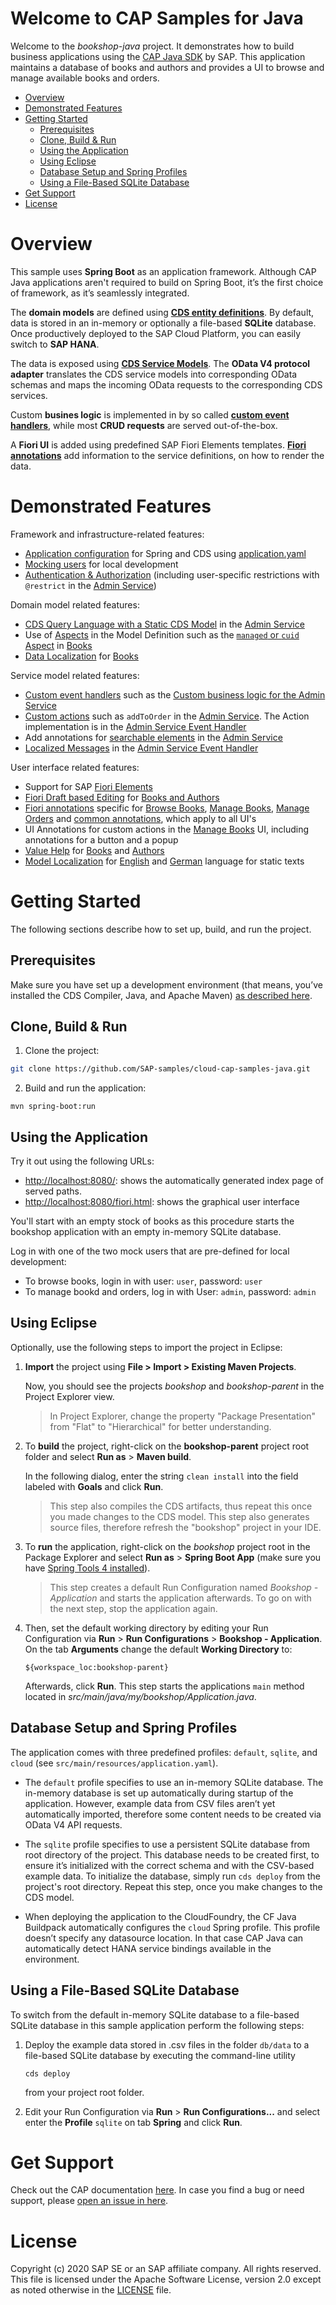<!-- omit in toc -->
# Welcome to CAP Samples for Java

Welcome to the *bookshop-java* project. It demonstrates how to build business applications using the [CAP Java SDK](https://cap.cloud.sap) by SAP. This application maintains a database of books and authors and provides a UI to browse and manage available books and orders.

- [Overview](#overview)
- [Demonstrated Features](#demonstrated-features)
- [Getting Started](#getting-started)
  - [Prerequisites](#prerequisites)
  - [Clone, Build & Run](#clone-build--run)
  - [Using the Application](#using-the-application)
  - [Using Eclipse](#using-eclipse)
  - [Database Setup and Spring Profiles](#database-setup-and-spring-profiles)
  - [Using a File-Based SQLite Database](#using-a-file-based-sqlite-database)
- [Get Support](#get-support)
- [License](#license)

# Overview

This sample uses **Spring Boot** as an application framework. Although CAP Java applications aren't required to build on Spring Boot, it’s the first choice of framework, as it’s seamlessly integrated.

The **domain models** are defined using **[CDS entity definitions](https://cap.cloud.sap/docs/cds/cdl#entity-and-type-definitions)**. By default, data is stored in an in-memory or optionally a file-based **SQLite** database. Once productively deployed to the SAP Cloud Platform, you can easily switch to **SAP HANA**.

The data is exposed using **[CDS Service Models](https://cap.cloud.sap/docs/cds/cdl#services)**. The **OData V4 protocol adapter** translates the CDS service models into corresponding OData schemas and maps the incoming OData requests to the corresponding CDS services.

Custom **busines logic** is implemented in by so called **[custom event handlers](https://cap.cloud.sap/docs/get-started/in-a-nutshell#adding-custom-logic)**, while most **CRUD requests** are served out-of-the-box.

A **Fiori UI** is added using predefined SAP Fiori Elements templates. **[Fiori annotations](https://cap.cloud.sap/docs/guides/fiori/#fiori-annotations)** add information to the service definitions, on how to render the data.

# Demonstrated Features

Framework and infrastructure-related features:

- [Application configuration](https://cap.cloud.sap/docs/java/development#application-configuration) for Spring and CDS using [application.yaml](srv/src/main/resources/application.yaml)
- [Mocking users](/srv/src/main/resources/application.yaml) for local development
- [Authentication & Authorization](https://cap.cloud.sap/docs/java/advanced#security) (including user-specific restrictions with `@restrict` in the [Admin Service](/srv/admin-service.cds))

Domain model related features:

- [CDS Query Language with a Static CDS Model](https://cap.cloud.sap/docs/java/advanced#staticmodel) in the [Admin Service](srv/src/main/java/my/bookshop/handlers/AdminServiceHandler.java)
- Use of [Aspects](https://cap.cloud.sap/docs/cds/cdl#aspects) in the Model Definition such as the [`managed` or `cuid` Aspect](https://cap.cloud.sap/docs/cds/common#common-reuse-aspects) in [Books](db/schema.cds)
- [Data Localization](https://cap.cloud.sap/docs/guides/localized-data) for [Books](db/schema.cds)

Service model related features:

- [Custom event handlers](https://cap.cloud.sap/docs/java/provisioning-api) such as the [Custom business logic for the Admin Service](srv/src/main/java/my/bookshop/handlers/AdminServiceHandler.java)
- [Custom actions](https://cap.cloud.sap/docs/cds/cdl#actions) such as `addToOrder` in the [Admin Service](/srv/admin-service.cds). The Action implementation is in the [Admin Service Event Handler](srv/src/main/java/my/bookshop/handlers/AdminServiceHandler.java)
- Add annotations for [searchable elements](https://github.wdf.sap.corp/pages/cap/java/query-api#select) in the [Admin Service](srv/admin-service.cds)
- [Localized Messages](https://cap.cloud.sap/docs/java/provisioning-api#indicating-errors) in the [Admin Service Event Handler](srv/src/main/java/my/bookshop/handlers/AdminServiceHandler.java)

User interface related features:

- Support for SAP [Fiori Elements](https://cap.cloud.sap/docs/guides/fiori/#fiori-draft-support)
- [Fiori Draft based Editing](https://cap.cloud.sap/docs/guides/fiori/#fiori-draft-support) for [Books and Authors](srv/admin-service.cds)
- [Fiori annotations](https://cap.cloud.sap/docs/guides/fiori/#fiori-annotations) specific for [Browse Books](app/browse/fiori-service.cds), [Manage Books](app/admin/fiori-service.cds), [Manage Orders](app/orders/fiori-service.cds) and [common annotations](app/common.cds), which apply to all UI's
- UI Annotations for custom actions in the [Manage Books](app/admin/fiori-service.cds) UI, including annotations for a button and a popup
- [Value Help](https://cap.cloud.sap/docs/cds/annotations#odata) for [Books](app/orders/fiori-service.cds) and [Authors](app/common.cds)
- [Model Localization](https://cap.cloud.sap/docs/guides/i18n) for [English](app/_i18n/i18n.properties) and [German](app/_i18n/i18n_de.properties) language for static texts


# Getting Started

The following sections describe how to set up, build, and run the project.

## Prerequisites

Make sure you have set up a development environment (that means, you’ve installed the CDS Compiler, Java, and Apache Maven) [as described here](https://cap.cloud.sap/docs/java/getting-started).

## Clone, Build & Run

1.  Clone the project:

  ```bash 
  git clone https://github.com/SAP-samples/cloud-cap-samples-java.git
  ```

2. Build and run the application:

  ```
  mvn spring-boot:run
  ```

## Using the Application    

Try it out using the following URLs:
   
-  <http://localhost:8080/>: shows the automatically generated index page of served paths.
- <http://localhost:8080/fiori.html>: shows the graphical user interface

You'll start with an empty stock of books as this procedure starts the bookshop application with an empty in-memory SQLite database.

Log in with one of the two mock users that are pre-defined for local development:
  - To browse books, login in with user: `user`, password: `user`
  - To manage bookd and orders, log in with User: `admin`, password: `admin`

## Using Eclipse

Optionally, use the following steps to import the project in Eclipse:

1.  **Import** the project using **File > Import > Existing Maven Projects**.
    
    Now, you should see the projects *bookshop* and *bookshop-parent* in the Project Explorer view.

    > In Project Explorer, change the property "Package Presentation" from "Flat" to "Hierarchical" for better understanding.

2.  To **build** the project, right-click on the **bookshop-parent** project root folder and select **Run as** > **Maven build**.

    In the following dialog, enter the string `clean install` into the field labeled with **Goals** and click **Run**.

    > This step also compiles the CDS artifacts, thus repeat this once you made changes to the CDS model. This step also generates source files, therefore refresh the "bookshop" project in your IDE.

3.  To **run** the application, right-click on the *bookshop* project root in the Package Explorer and select **Run as** > **Spring Boot App** (make sure you have [Spring Tools 4 installed](https://marketplace.eclipse.org/content/spring-tools-4-aka-spring-tool-suite-4)).

    > This step creates a default Run Configuration named *Bookshop - Application* and starts the application afterwards. To go on with the next step, stop the application again.

4.  Then, set the default working directory by editing your Run Configuration via **Run** > **Run Configurations** > **Bookshop - Application**. On the tab **Arguments** change the default **Working Directory** to:

	```${workspace_loc:bookshop-parent}```

	Afterwards, click **Run**. This step starts the applications `main` method located in *src/main/java/my/bookshop/Application.java*.

## Database Setup and Spring Profiles

The application comes with three predefined profiles: `default`, `sqlite`, and `cloud` (see `src/main/resources/application.yaml`).

- The `default` profile specifies to use an in-memory SQLite database.
  The in-memory database is set up automatically during startup of the application.
  However, example data from CSV files aren’t yet automatically imported, therefore some content needs to be created via OData V4 API requests.

- The `sqlite` profile specifies to use a persistent SQLite database from root directory of the project.
  This database needs to be created first, to ensure it’s initialized with the correct schema and with the CSV-based example data.
  To initialize the database, simply run `cds deploy` from the project's root directory. Repeat this step, once you make changes to the CDS model.

- When deploying the application to the CloudFoundry, the CF Java Buildpack automatically configures the `cloud` Spring profile.
  This profile doesn’t specify any datasource location. In that case CAP Java can automatically detect HANA service bindings available in the environment.

## Using a File-Based SQLite Database

To switch from the default in-memory SQLite database to a file-based SQLite database in this sample application perform the following steps:

1.  Deploy the example data stored in .csv files in the folder ``db/data`` to a file-based SQLite database by executing the command-line utility

    ```cds deploy```

    from your project root folder.

2.  Edit your Run Configuration via **Run** > **Run Configurations...** and select enter the **Profile** `sqlite` on tab **Spring** and click **Run**.

# Get Support

Check out the CAP documentation [here](https://cap.cloud.sap).
In case you find a bug or need support, please [open an issue in here](https://github.com/SAP-samples/cloud-cap-samples-java/issues/new).

# License

Copyright (c) 2020 SAP SE or an SAP affiliate company. All rights reserved. This file is licensed under the Apache Software License, version 2.0 except as noted otherwise in the [LICENSE](LICENSE) file.
